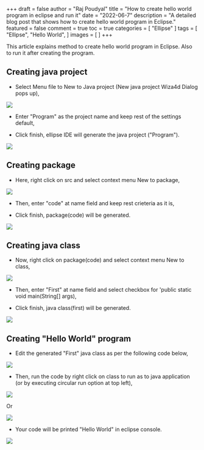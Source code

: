+++
draft = false
author = "Raj Poudyal"
title = "How to create hello world program in eclipse and run it"
date = "2022-06-7"
description = "A detailed blog post that shows how to create hello world program in Eclipse."
featured = false
comment = true
toc = true
categories = [
"Ellipse"
]
tags = [
"Ellipse",
"Hello World",
]
images = [
]
+++

This article explains method to create hello world program in Eclipse. Also to run it after creating the program.

<!--more-->


## Creating java project


* Select Menu file to New to Java project (New java project Wiza4d Dialog pops up),

![](/images/setup-jdk-in-windows/s1.jpg)


* Enter "Program" as the project name and keep rest of the settings default,


* Click finish, ellipse IDE will generate the java project ("Program").

![](/images/setup-jdk-in-windows/s2.jpg)



## Creating package


* Here, right click on src and select context menu New to package,

![](/images/setup-jdk-in-windows/s3.jpg)


* Then, enter "code" at name field and keep rest crieteria as it is,


* Click finish, package(code) will be generated.


![](/images/setup-jdk-in-windows/s4.jpg)


## Creating java class


* Now, right click on package(code) and select context menu New to class, 

![](/images/setup-jdk-in-windows/s5.jpg)


* Then, enter "First" at name field and  select checkbox for 'public static void main(String[] args),


* Click finish, java class(first) will be generated.

![](/images/setup-jdk-in-windows/s6.jpg)



## Creating "Hello World" program


* Edit the generated "First" java class as per the following code below,

![](/images/setup-jdk-in-windows/s7.jpg)

* Then, run the code by right click on class to run as to java application (or by executing circular run option at top left),

![](/images/setup-jdk-in-windows/s8.jpg)

Or

![](/images/setup-jdk-in-windows/s9.jpg)


* Your code will be printed "Hello World" in eclipse console.

![](/images/setup-jdk-in-windows/s10jpg)


